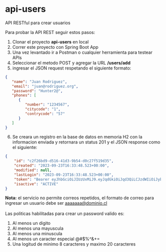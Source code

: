 # api-users
API RESTful para crear usuarios

Para probar la API REST seguir estos pasos:
1. Clonar el proyecto <strong>api-users</strong> en local
2. Correr este proyecto con Spring Boot App
3. Una vez levantado ir a Postman o cualquier herramienta para testear APIs
4. Seleccionar el metodo POST y agregar la URL <strong>/users/add</strong>
5. ingresar el JSON request respetando el siguiente formato:
```json   
{
   "name": "Juan Rodriguez",
   "email": "juan@rodriguez.org",
   "password": "Hunter2@",
   "phones": [
      {
         "number": "1234567",
         "citycode": "1",
         "contrycode": "57"
      }
   ]
}
```  
6. Se creara un registro en la base de datos en memoria H2 con la informacion enviada y retornara un status 201 y el JSON response como el siguiente:
```json
{
    "id": "c2f26bd9-d516-41d3-9b54-d0c27f519d35",
    "created": "2023-09-23T16:33:48.523+00:00",
    "modified": null,
    "lastLogin": "2023-09-23T16:33:48.523+00:00",
    "token": "Bearer eyJhbGciOiJIUzUxMiJ9.eyJqdGkiOiJqd3QiLCJzdWIiOiJyb2RvbGZvLnllcGVzQG5pc3VtLm9yZyIsImF1dGhvcml0aWVzIjpbIlJPTEVfVVNFUiJdLCJpYXQiOjE2OTU0ODY4MjgsImV4cCI6MTY5NTQ4NzQyOH0.6XSUETuPRm9LFvJJK4d4CJ_gTgMWNv21vBIGiUX2xhTOZ41Mzyv9pYKA2c-UNQyzNiz_J-Ewn428b7MrruIESA",
    "isactive": "ACTIVE"
}
``` 
<strong>Nota:</strong> el servicio no permite correos repetidos, el formato de correo para ingresar un usuario debe ser aaaaaaa@dominio.cl<br><br>
Las politicas habilitadas para crear un password valido es:
1. Al menos un digito
2. Al menos una mayuscula
3. Al menos una minuscula
4. Al menos un caracter especial @#$%^&+=
5. Una logitud de minimo 8 caracteres y maximo 20 caracteres
